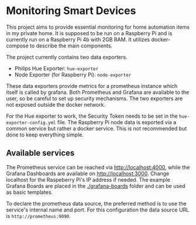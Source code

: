 # Monitoring Smart Devices #

This project aims to provide essential monitoring for home automation items in my private home. It is supposed to be run on a Raspberry Pi and is currently run on a Raspberry Pi 4b with 2GB RAM. It utilizes docker-compose to describe the main components. 

The project currently contains two data exporters.

* Philips Hue Exporter: `hue-exporter`
* Node Exporter (for Raspberry Pi): `node-exporter`

These data exporters provide metrics for a prometheus instance which itself is called by grafana. Both Prometheus and Grafana are available to the user, so be careful to set up security mechanisms. The two exporters are not exposed outside the docker network.

For the Hue exporter to work, the Security Token needs to be set in the `hue-exporter-config.yml` file. The Raspberry Pi node data is exported via a common service but rather a docker service. This is not recommended but done to keep everything simple.

## Available services ##

The Prometheus service can be reached via [http://localhost:4000](http://localhost:4000), while the Grafana Dashboards are available on  [http://localhost:3000](http://localhost:3000). Change localhost for the Raspeberry Pi's IP address if needed. The example Grafana Boards are placed in the [./grafana-boards](./grafana-boards/) folder and can be used as basic templates.

To declare the prometheus data source, the preferred method is to use the service's internal name and port. For this configuration the data source URL is `http://prometheus:9090`. 